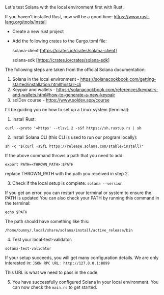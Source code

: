 Let's test Solana with the local environment first with Rust.

If you haven't installed Rust, now will be a good time:
https://www.rust-lang.org/tools/install

- Create a new rust project

- Add the following crates to the Cargo.toml file:
  
  solana-client [https://crates.io/crates/solana-client]

  solana-sdk [https://crates.io/crates/solana-sdk]

The following steps are taken from the official Solana documentation:
1. Solana in the local environment - https://solanacookbook.com/getting-started/installation.html#install-cli
2. Keypair and wallets - https://solanacookbook.com/references/keypairs-and-wallets.html#how-to-generate-a-new-keypair
3. solDev course - https://www.soldev.app/course

I'll be guiding you on how to set up a Linux system (terminal):
1. Install Rust:
   
  ``curl --proto '=https' --tlsv1.2 -sSf https://sh.rustup.rs | sh ``

2. Install Solana CLI (this CLI is used to run our program locally):
   
  ``sh -c "$(curl -sSfL https://release.solana.com/stable/install)"``

  If the above command throws a path that you need to add:

  ``export PATH=<THROWN_PATH>:$PATH ``
  
  replace THROWN_PATH with the path you received in step 2.

3. Check if the local setup is complete:
    `` solana --version ``

  If you get an error, you can restart your terminal or system to ensure the PATH is updated
  You can also check your PATH by running this command in the terminal:
  
  ``echo $PATH ``

  The path should have something like this:
  
  `` /home/bunny/.local/share/solana/install/active_release/bin ``

4. Test your local-test-validator:

  ``solana-test-validator ``

   If your setup succeeds, you will get many configuration details. We are only interested in:
    `` JSON RPC URL: http://127.0.0.1:8899 ``

  This URL is what we need to pass in the code.

5. You have successfully configured Solana in your local environment. You can now check the ``main.rs`` to get started.
